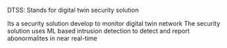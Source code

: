 DTSS: Stands for digital twin security solution

Its a security solution develop to monitor digital twin network
The security solution uses ML based intrusion detection to detect and report abonormalites in near real-time
